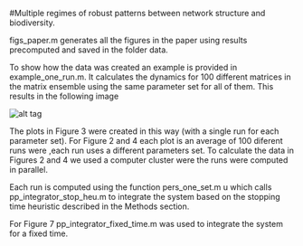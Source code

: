 #Multiple regimes of robust patterns between network structure and biodiversity.

figs_paper.m generates all the figures in the paper using results precomputed and saved in the folder data.

To show how the data was created an example is provided in example_one_run.m. It calculates the dynamics for  100 different matrices in the  matrix ensemble using the same parameter set for all of them. This results in the following image

![alt tag](https://github.com/lfjover/networks_params/blob/master/bio_one_set.png)

The plots in Figure 3 were created in this way (with a single run for each parameter set). For Figure 2 and 4 each plot is an average of 100 diferent runs were ,each run uses a different parameters set. To calculate the data in Figures 2 and 4 we used a computer cluster were the runs were computed in parallel.

Each run is computed using the function pers_one_set.m u which calls pp_integrator_stop_heu.m to integrate  the system based on the stopping time heuristic described in the Methods section.

For Figure 7 pp_integrator_fixed_time.m was used to integrate the system for a fixed time.
